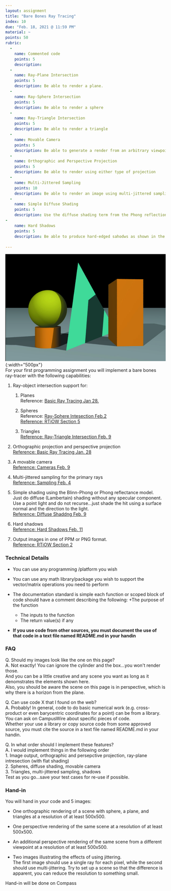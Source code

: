 ```yaml
---
layout: assignment
title: "Bare Bones Ray Tracing"
index: 10
due: "Feb. 18, 2021 @ 11:59 PM"
material: ~
points: 50
rubric:  
  -
    name: Commented code
    points: 5
    description: 
  - 
    name: Ray-Plane Intersection
    points: 5
    description: Be able to render a plane.
  - 
    name: Ray-Sphere Intersection
    points: 5
    description: Be able to render a sphere
  -
    name: Ray-Triangle Intersection
    points: 5
    description: Be able to render a triangle
  - 
    name: Movable Camera
    points: 5
    description: Be able to generate a render from an arbitrary viewpoint and direction	
  -
    name: Orthographic and Perspective Projection
    points: 5
    description: Be able to render using either type of projection
  -
    name: Multi-Jittered Sampling
    points: 10
    description: Be able to render an image using multi-jittered sampling for anti-aliasing
  -
    name: Simple Diffuse Shading
    points: 5
    description: Use the diffuse shading term from the Phong reflection model 
-
    name: Hard Shadows
    points: 5
    description: Be able to produce hard-edged sahodws as shown in the image on this page.
    
---
```


![Tracing](/img/MP1.jpg){:width="500px"}   
For your first programming assignment you will implement a bare bones ray-tracer with the following capabilities:

1. Ray-object intersection support for:
   1. Planes <br/> Reference: [Basic Ray Tracing Jan 28.](https://illinois-cs419.github.io/schedule)

   2. Spheres <br/> Reference: [Ray-Sphere Intesection Feb.2](https://illinois-cs419.github.io/schedule) <br/>  [Reference: RTiOW Section 5](https://raytracing.github.io/books/RayTracingInOneWeekend.html#addingasphere)
   
   3. Triangles <br/> [Reference: Ray-Triangle Intersection Feb. 9](https://illinois-cs419.github.io/schedule)
 
2. Orthographic projection and perspective projection <br/> [Reference: Basic Ray Tracing Jan. 28](https://illinois-cs419.github.io/schedule)
 
3. A movable camera <br/> [Reference: Cameras Feb. 9](https://illinois-cs419.github.io/schedule)
 
4. Multi-jittered sampling for the primary rays <br/> [Reference: Sampling Feb. 4](https://illinois-cs419.github.io/schedule) 
 
5. Simple shading using the Blinn-Phong or Phong reflectance model. <br/>
Just do diffuse (Lambertain) shading without any specular component. <br/>
Use a point light and do not recurse...just shade the hit using a surface normal and the direction to the light. <br/>
[Reference: Diffuse Shaddng Feb. 9](https://illinois-cs419.github.io/schedule)

6. Hard shadows <br/> [Reference: Hard Shadows Feb. 11](https://illinois-cs419.github.io/schedule)   

6. Output images in one of PPM or PNG format. <br/> [Reference: RTiOW Section 2](https://raytracing.github.io/books/RayTracingInOneWeekend.html#outputanimage)

### Technical Details

+ You can use any programming /platform you wish

+ You can use any math library/package you wish to support the vector/matrix operations you need to perform

+ The documentation standard is simple each function or scoped block of code should have a comment describing the following:
  +The purpose of the function
  + The inputs to the function
  + The return value(s) if any

+ **If you use code from other sources, you must document the use of that code in a text file named README.md in your handin**

### FAQ
Q. Should my images look like the one on this page?<br/>
A. Not exactly! You can ignore the cylinder and the box...you won't render those.<br/>
   And you can be a little creative and any scene you want as long as it denomstrates the elements shown here.<br/> 
   Also, you should be aware the scene on this page is in perspective, which is why there is a horizon from the plane. 
   
Q. Can use code X that I found on the web?<br/>
A. Probably! In general, code to do basic numerical work (e.g. cross-product or even barycentric coordinates for a point) can be from a library.
   You can ask on CampusWire about specific pieces of code. <br/>
   Whether your use a library or copy source code from some approved source, you must cite the source in a text file named README.md in your handin.

Q. In what order should I implement these features?<br/>
A.  I would implement things in the following order <br/>
    1. Image output, orthographic and persepctive projection, ray-plane intresection (with flat shading)<br/>
    2. Spheres, diffuse shading, movable camera<br/>
    3. Triangles, multi-jittered sampling, shadows<br/>
    Test as you go...save your test cases for re-use if possible.<br/>

### Hand-in

You will hand in your code and 5 images:

+ One orthographic rendering of a scene with sphere, a plane, and triangles at a resolution of at least 500x500. 

+ One perspective rendering of the same scene at a resolution of at least 500x500. 

+ An additional perspective rendering of the same scene from a different viewpoint at a resolution of at least 500x500. 

+ Two images illustrating the effects of using jittering. <br/>
  The first image should use a single ray for each pixel, while the second should use multi-jittering. 
  Try to set up a scene so that the difference is apparent, you can reduce the resolution to something small. 

Hand-in will be done on Compass 
